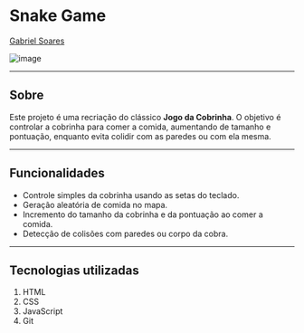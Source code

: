 # Snake Game

[Gabriel Soares](https://www.linkedin.com/in/gabriel-soares-3098782b0/)

![image](https://github.com/user-attachments/assets/682480b8-c4d0-432c-9e87-a9cc81a3fd2b)

---

## Sobre
Este projeto é uma recriação do clássico **Jogo da Cobrinha**. O objetivo é controlar a cobrinha para comer a comida, aumentando de tamanho e pontuação, enquanto evita colidir com as paredes ou com ela mesma.

---

## Funcionalidades
- Controle simples da cobrinha usando as setas do teclado.
- Geração aleatória de comida no mapa.
- Incremento do tamanho da cobrinha e da pontuação ao comer a comida.
- Detecção de colisões com paredes ou corpo da cobra.

---

## Tecnologias utilizadas
1. HTML
2. CSS
3. JavaScript
4. Git
